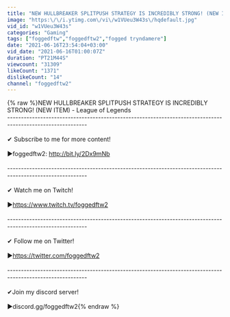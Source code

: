 ```yaml
---
title: "NEW HULLBREAKER SPLITPUSH STRATEGY IS INCREDIBLY STRONG! (NEW ITEM) - League of Legends"
image: "https:\/\/i.ytimg.com\/vi\/w1VUeu3W43s\/hqdefault.jpg"
vid_id: "w1VUeu3W43s"
categories: "Gaming"
tags: ["foggedftw","foggedftw2","fogged tryndamere"]
date: "2021-06-16T23:54:04+03:00"
vid_date: "2021-06-16T01:00:07Z"
duration: "PT21M44S"
viewcount: "31309"
likeCount: "1371"
dislikeCount: "14"
channel: "foggedftw2"
---
```

{% raw %}NEW HULLBREAKER SPLITPUSH STRATEGY IS INCREDIBLY STRONG! (NEW ITEM) - League of Legends<br />-----------------------------------------------------------------------------------------------------------<br /><br />✔ Subscribe to me for more content!<br /><br />►foggedftw2: <a rel="nofollow" target="blank" href="http://bit.ly/2Dx9mNb">http://bit.ly/2Dx9mNb</a><br /><br />-----------------------------------------------------------------------------------------------------------<br /><br />✔ Watch me on Twitch!<br /><br />►<a rel="nofollow" target="blank" href="https://www.twitch.tv/foggedftw2">https://www.twitch.tv/foggedftw2</a><br /><br />-----------------------------------------------------------------------------------------------------------<br /><br />✔ Follow me on Twitter!<br /><br />►<a rel="nofollow" target="blank" href="https://twitter.com/foggedftw2">https://twitter.com/foggedftw2</a><br /><br />-----------------------------------------------------------------------------------------------------------<br /><br />✔Join my discord server!<br /><br />►discord.gg/foggedftw2{% endraw %}
